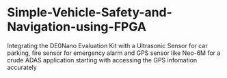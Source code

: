 # Simple-Vehicle-Safety-and-Navigation-using-FPGA
Integrating the DE0Nano Evaluation Kit with a Ultrasonic Sensor for car parking, fire sensor for emergency alarm and GPS sensor like Neo-6M for a crude ADAS application starting with accessing the GPS infomation accurately
